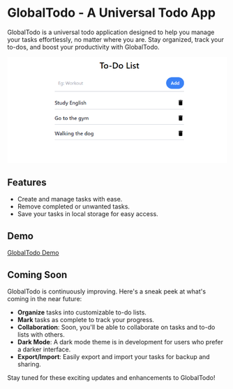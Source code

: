 # GlobalTodo - A Universal Todo App

GlobalTodo is a universal todo application designed to help you manage your tasks effortlessly, no matter where you are. Stay organized, track your to-dos, and boost your productivity with GlobalTodo.

![GlobalTodo Screenshot](to-do.png)

## Features

- Create and manage tasks with ease.
- Remove completed or unwanted tasks.
- Save your tasks in local storage for easy access.

## Demo
[GlobalTodo Demo](https://maxbenschop.com/to-do)

## Coming Soon

GlobalTodo is continuously improving. Here's a sneak peek at what's coming in the near future:

- **Organize** tasks into customizable to-do lists.
- **Mark** tasks as complete to track your progress.
- **Collaboration**: Soon, you'll be able to collaborate on tasks and to-do lists with others.
- **Dark Mode**: A dark mode theme is in development for users who prefer a darker interface.
- **Export/Import**: Easily export and import your tasks for backup and sharing.

Stay tuned for these exciting updates and enhancements to GlobalTodo!